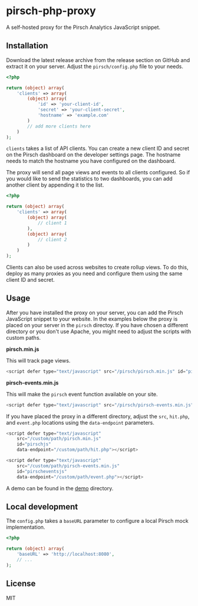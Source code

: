 # pirsch-php-proxy

A self-hosted proxy for the Pirsch Analytics JavaScript snippet.

## Installation

Download the latest release archive from the release section on GitHub and extract it on your server. Adjust the `pirsch/config.php` file to your needs.

```php
<?php

return (object) array(
    'clients' => array(
        (object) array(
            'id' => 'your-client-id',
            'secret' => 'your-client-secret',
            'hostname' => 'example.com'
        )
        // add more clients here
    )
);
```

`clients` takes a list of API clients. You can create a new client ID and secret on the Pirsch dashboard on the developer settings page. The hostname needs to match the hostname you have configured on the dashboard.

The proxy will send all page views and events to all clients configured. So if you would like to send the statistics to two dashboards, you can add another client by appending it to the list.

```php
<?php

return (object) array(
    'clients' => array(
        (object) array(
            // client 1
        ),
        (object) array(
            // client 2
        )
    )
);
```

Clients can also be used across websites to create rollup views. To do this, deploy as many proxies as you need and configure them using the same client ID and secret.

## Usage

After you have installed the proxy on your server, you can add the Pirsch JavaScript snippet to your website. In the examples below the proxy is placed on your server in the `pirsch` directoy. If you have chosen a different directory or you don't use Apache, you might need to adjust the scripts with custom paths.

**pirsch.min.js**

This will track page views.

```JavaScript
<script defer type="text/javascript" src="/pirsch/pirsch.min.js" id="pirschjs"></script>
```

**pirsch-events.min.js**

This will make the `pirsch` event function available on your site.

```JavaScript
<script defer type="text/javascript" src="/pirsch/pirsch-events.min.js" id="pirscheventsjs"></script>
```

If you have placed the proxy in a different directory, adjust the `src`, `hit.php`, and `event.php` locations using the `data-endpoint` parameters.

```JavaScript
<script defer type="text/javascript"
    src="/custom/path/pirsch.min.js"
    id="pirschjs"
    data-endpoint="/custom/path/hit.php"></script>

<script defer type="text/javascript"
    src="/custom/path/pirsch-events.min.js"
    id="pirscheventsjs"
    data-endpoint="/custom/path/event.php"></script>
```

A demo can be found in the [demo](demo) directory.

## Local development

The `config.php` takes a `baseURL` parameter to configure a local Pirsch mock implementation.

```php
<?php

return (object) array(
    'baseURL' => 'http://localhost:8080',
    // ...
);
```

## License

MIT
